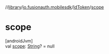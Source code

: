 //[library](../../../index.md)/[io.fusionauth.mobilesdk](../index.md)/[IdToken](index.md)/[scope](scope.md)

# scope

[androidJvm]\
val [scope](scope.md): [String](https://kotlinlang.org/api/core/kotlin-stdlib/kotlin/-string/index.html)? = null
